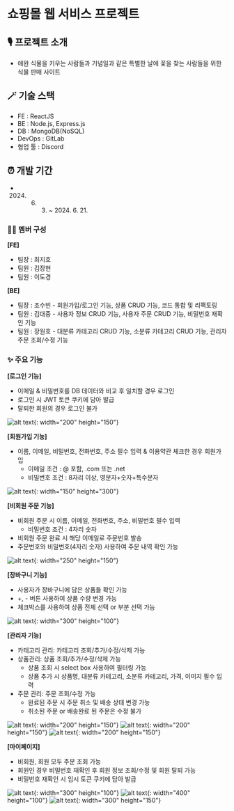 # 쇼핑몰 웹 서비스 프로젝트
## 🎙️ 프로젝트 소개
- 애완 식물을 키우는 사람들과 기념일과 같은 특별한 날에 꽃을 찾는 사람들을 위한 식물 판매 사이트

## 🪄 기술 스택
- FE : ReactJS
- BE : Node.js, Express.js
- DB : MongoDB(NoSQL)
- DevOps : GitLab
- 협업 툴 : Discord

## ⏰ 개발 기간
- 2024. 6. 3. ~ 2024. 6. 21.

### 🧑‍💻 멤버 구성
**[FE]**
- 팀장 : 최지호
- 팀원 : 김장현
- 팀원 : 이도경

**[BE]**
- 팀장 : 조수빈 - 회원가입/로그인 기능, 상품 CRUD 기능, 코드 통합 및 리팩토링
- 팀원 : 김대중 - 사용자 정보 CRUD 기능, 사용자 주문 CRUD 기능, 비밀번호 재확인 기능
- 팀원 : 장원호 - 대분류 카테고리 CRUD 기능, 소분류 카테고리 CRUD 기능, 관리자 주문 조회/수정 기능

### ✨ 주요 기능
**[로그인 기능]**
- 이메일 & 비밀번호를 DB 데이터와 비교 후 일치할 경우 로그인 
- 로그인 시 JWT 토큰 쿠키에 담아 발급
- 탈퇴한 회원의 경우 로그인 불가

![alt text](image.png){: width="200" height="150"}

**[회원가입 기능]**
- 이름, 이메일, 비밀번호, 전화번호, 주소 필수 입력 & 이용약관 체크한 경우 회원가입
   - 이메일 조건 : @ 포함, .com 또는 .net
   - 비밀번호 조건 : 8자리 이상, 영문자+숫자+특수문자

![alt text](image-2.png){: width="150" height="300"}

**[비회원 주문 기능]**
- 비회원 주문 시 이름, 이메일, 전화번호, 주소, 비밀번호 필수 입력
   - 비밀번호 조건 : 4자리 숫자
- 비회원 주문 완료 시 해당 이메일로 주문번호 발송
- 주문번호와 비밀번호(4자리 숫자) 사용하여 주문 내역 확인 가능

![alt text](image-1.png){: width="250" height="150"}

**[장바구니 기능]**
- 사용자가 장바구니에 담은 상품들 확인 가능
- +, - 버튼 사용하여 상품 수량 변경 가능
- 체크박스를 사용하여 상품 전체 선택 or 부분 선택 가능

![alt text](image-3.png){: width="300" height="100"}

**[관리자 기능]**
- 카테고리 관리: 카테고리 조회/추가/수정/삭제 가능
- 상품관리: 상품 조회/추가/수정/삭제 가능
   - 상품 조회 시 select box 사용하여 필터링 가능
   - 상품 추가 시 상품명, 대분류 카테고리, 소분류 카테고리, 가격, 이미지 필수 입력
- 주문 관리: 주문 조회/수정 가능
   - 완료된 주문 시 주문 취소 및 배송 상태 변경 가능
   - 취소된 주문 or 배송완료 된 주문은 수정 불가

![alt text](image-5.png){: width="200" height="150"}
![alt text](image-6.png){: width="200" height="150"}
![alt text](image-4.png){: width="200" height="150"}

**[마이페이지]**
- 비회원, 회원 모두 주문 조회 가능
- 회원인 경우 비밀번호 재확인 후 회원 정보 조회/수정 및 회원 탈퇴 가능
- 비밀번호 재확인 시 임시 토큰 쿠키에 담아 발급

![alt text](image-7.png){: width="300" height="100"}
![alt text](image-8.png){: width="400" height="100"}
![alt text](image-9.png){: width="300" height="150"}

